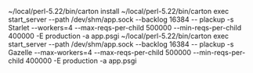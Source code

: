 ~/local/perl-5.22/bin/carton install
~/local/perl-5.22/bin/carton exec start_server --path /dev/shm/app.sock --backlog 16384 -- plackup -s Starlet --workers=4 --max-reqs-per-child 500000 --min-reqs-per-child 400000 -E production -a app.psgi
~/local/perl-5.22/bin/carton exec start_server --path /dev/shm/app.sock --backlog 16384 -- plackup -s Gazelle --max-workers=4 --max-reqs-per-child 500000 --min-reqs-per-child 400000 -E production -a app.psgi
